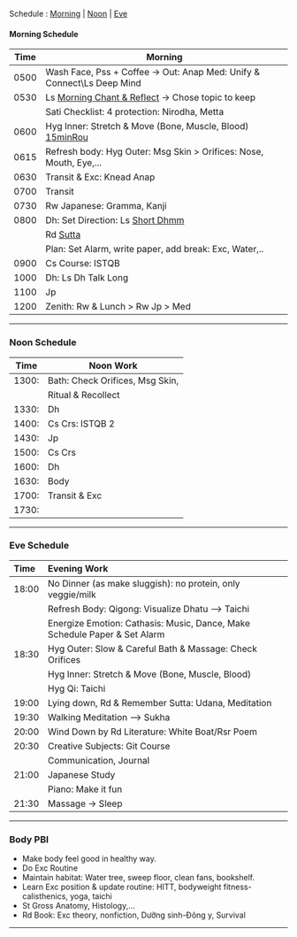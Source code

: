 Schedule :   [Morning](#morning-schedule)   |   [Noon](#noon-schedule)   |   [Eve](#eve-schedule)  <br>

#### Morning Schedule
 Time  | Morning                                      |
|-------|----------------------------------------------|
| 0500 | Wash Face, Pss + Coffee -> Out: Anap Med: Unify & Connect\Ls Deep Mind|
| 0530 | Ls [Morning Chant & Reflect](https://www.dhammatalks.org/chant_index.html) -> Chose topic to keep  |
|      | Sati Checklist: 4 protection: Nirodha, Metta    |
| 0600 | Hyg Inner: Stretch & Move (Bone, Muscle, Blood) [15minRou](https://github.com/ThanhNguyen24590/Process/blob/main/15minRou.md)  |
| 0615 | Refresh body: Hyg Outer: Msg Skin > Orifices: Nose, Mouth, Eye,...     |
| 0630 | Transit & Exc: Knead Anap    |
| 0700 | Transit           |
| 0730 | Rw Japanese: Gramma, Kanji |
| 0800 | Dh: Set Direction: Ls [Short Dhmm](https://www.dhammatalks.org/audio/morning/)    |
|      | Rd [Sutta](https://www.dhammatalks.org/random_sutta.php)                 |
|      | Plan: Set Alarm, write paper, add break: Exc, Water,.. |
| 0900 | Cs Course: ISTQB                          |
| 1000 | Dh: Ls Dh Talk Long                             |
| 1100 | Jp                                        |
| 1200 | Zenith: Rw & Lunch > Rw Jp > Med          |
---
### Noon Schedule
| Time  | Noon Work                                    |
|-------|---------------------------------------------|
| 1300: | Bath: Check Orifices, Msg Skin,             |
|       | Ritual & Recollect                           |
| 1330: | Dh                                         |
| 1400: | Cs Crs: ISTQB 2                              |
| 1430: | Jp                                         |
| 1500: | Cs Crs                                     |
| 1600: | Dh                                         |
| 1630: | Body                                       |
| 1700: | Transit & Exc                               |
| 1730: |                                             |
---
### Eve Schedule
| Time  | Evening Work                                            |
| :---- | :------------------------------------------------------ |
| 18:00 | No Dinner (as make sluggish): no protein, only veggie/milk                |
|       | Refresh Body: Qigong: Visualize Dhatu --> Taichi |
|       | Energize Emotion: Cathasis: Music, Dance, Make Schedule Paper & Set Alarm             |
| 18:30 | Hyg Outer: Slow & Careful Bath & Massage: Check Orifices            |
|       | Hyg Inner: Stretch & Move (Bone, Muscle, Blood)                     |
|       | Hyg Qi: Taichi  |
| 19:00 | Lying down, Rd & Remember Sutta: Udana, Meditation         |
| 19:30 | Walking Meditation --> Sukha                             |
| 20:00 | Wind Down by Rd Literature: White Boat/Rsr Poem                     |
| 20:30 | Creative Subjects: Git Course                            |
|       | Communication, Journal                                 |
| 21:00 | Japanese Study                                           |
|       | Piano: Make it fun                                       |
| 21:30 | Massage -> Sleep                                      |
---
### Body PBI
- Make body feel good in healthy way.
- Do Exc Routine
- Maintain habitat: Water tree, sweep floor, clean fans, bookshelf.
- Learn Exc position & update routine: HITT, bodyweight fitness-calisthenics, yoga, taichi 
- St Gross Anatomy, Histology,...
- Rd Book: Exc theory, nonfiction, Dưỡng sinh-Đông y, Survival
---
